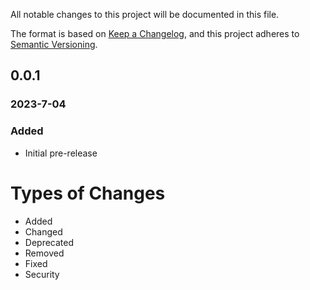 All notable changes to this project will be documented in this file.

The format is based on [Keep a Changelog](https://keepachangelog.com/en/1.0.0/),
and this project adheres to [Semantic Versioning](https://semver.org/spec/v2.0.0.html).

## 0.0.1
### 2023-7-04
### Added
- Initial pre-release

# Types of Changes
- Added
- Changed
- Deprecated
- Removed
- Fixed
- Security